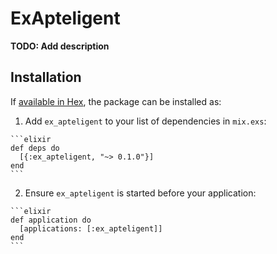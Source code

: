 # ExApteligent

**TODO: Add description**

## Installation

If [available in Hex](https://hex.pm/docs/publish), the package can be installed as:

  1. Add `ex_apteligent` to your list of dependencies in `mix.exs`:

    ```elixir
    def deps do
      [{:ex_apteligent, "~> 0.1.0"}]
    end
    ```

  2. Ensure `ex_apteligent` is started before your application:

    ```elixir
    def application do
      [applications: [:ex_apteligent]]
    end
    ```

